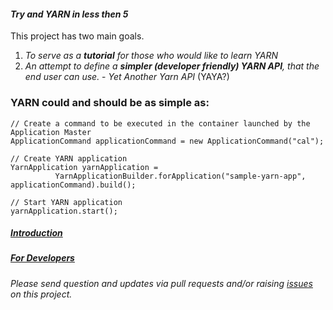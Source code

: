 #### _Try and YARN in less then 5_
This project has two main goals.

1. _To serve as a **tutorial** for those who would like to learn YARN_
2. _An attempt to define a **simpler (developer friendly) YARN API**, that the end user can use._ -  _Yet Another Yarn API_ (YAYA?)

### YARN could and should be as simple as:
```
// Create a command to be executed in the container launched by the Application Master
ApplicationCommand applicationCommand = new ApplicationCommand("cal");

// Create YARN application
YarnApplication yarnApplication = 
          YarnApplicationBuilder.forApplication("sample-yarn-app", applicationCommand).build();

// Start YARN application
yarnApplication.start();

```

##### [Introduction](https://github.com/olegz/yarn-tutorial/wiki/Introduction)
##### [For Developers](https://github.com/olegz/yarn-tutorial/wiki/Developers)

_Please send question and updates via pull requests and/or raising [issues](https://github.com/olegz/yarn-tutorial/issues) on this project._